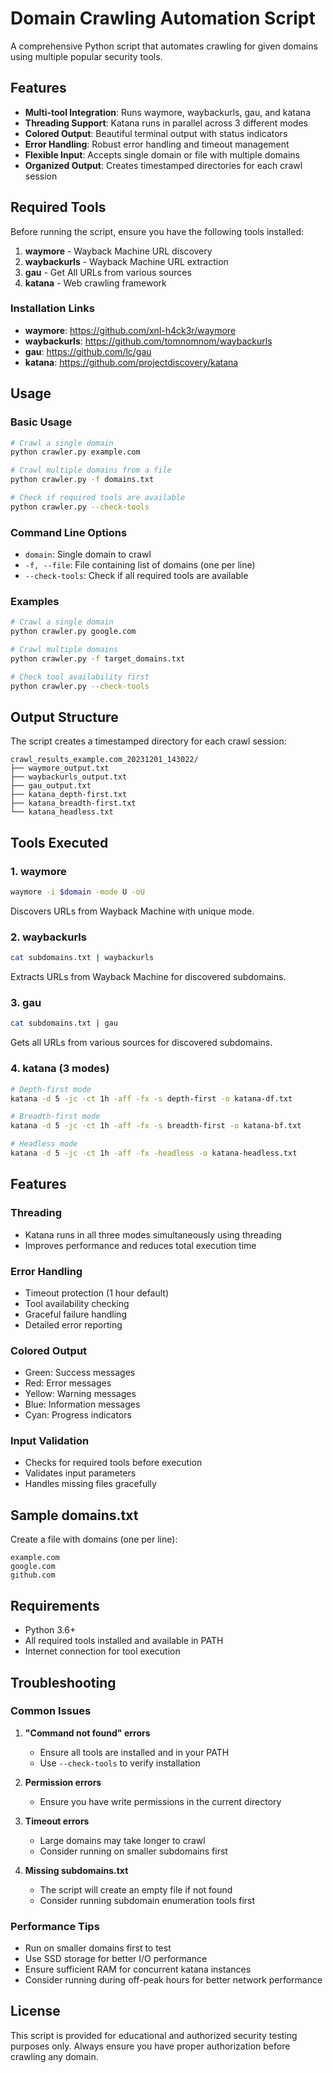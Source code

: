 # Domain Crawling Automation Script

A comprehensive Python script that automates crawling for given domains using multiple popular security tools.

## Features

- **Multi-tool Integration**: Runs waymore, waybackurls, gau, and katana
- **Threading Support**: Katana runs in parallel across 3 different modes
- **Colored Output**: Beautiful terminal output with status indicators
- **Error Handling**: Robust error handling and timeout management
- **Flexible Input**: Accepts single domain or file with multiple domains
- **Organized Output**: Creates timestamped directories for each crawl session

## Required Tools

Before running the script, ensure you have the following tools installed:

1. **waymore** - Wayback Machine URL discovery
2. **waybackurls** - Wayback Machine URL extraction
3. **gau** - Get All URLs from various sources
4. **katana** - Web crawling framework

### Installation Links

- **waymore**: https://github.com/xnl-h4ck3r/waymore
- **waybackurls**: https://github.com/tomnomnom/waybackurls
- **gau**: https://github.com/lc/gau
- **katana**: https://github.com/projectdiscovery/katana

## Usage

### Basic Usage

```bash
# Crawl a single domain
python crawler.py example.com

# Crawl multiple domains from a file
python crawler.py -f domains.txt

# Check if required tools are available
python crawler.py --check-tools
```

### Command Line Options

- `domain`: Single domain to crawl
- `-f, --file`: File containing list of domains (one per line)
- `--check-tools`: Check if all required tools are available

### Examples

```bash
# Crawl a single domain
python crawler.py google.com

# Crawl multiple domains
python crawler.py -f target_domains.txt

# Check tool availability first
python crawler.py --check-tools
```

## Output Structure

The script creates a timestamped directory for each crawl session:

```
crawl_results_example.com_20231201_143022/
├── waymore_output.txt
├── waybackurls_output.txt
├── gau_output.txt
├── katana_depth-first.txt
├── katana_breadth-first.txt
└── katana_headless.txt
```

## Tools Executed

### 1. waymore
```bash
waymore -i $domain -mode U -oU
```
Discovers URLs from Wayback Machine with unique mode.

### 2. waybackurls
```bash
cat subdomains.txt | waybackurls
```
Extracts URLs from Wayback Machine for discovered subdomains.

### 3. gau
```bash
cat subdomains.txt | gau
```
Gets all URLs from various sources for discovered subdomains.

### 4. katana (3 modes)
```bash
# Depth-first mode
katana -d 5 -jc -ct 1h -aff -fx -s depth-first -o katana-df.txt

# Breadth-first mode
katana -d 5 -jc -ct 1h -aff -fx -s breadth-first -o katana-bf.txt

# Headless mode
katana -d 5 -jc -ct 1h -aff -fx -headless -o katana-headless.txt
```

## Features

### Threading
- Katana runs in all three modes simultaneously using threading
- Improves performance and reduces total execution time

### Error Handling
- Timeout protection (1 hour default)
- Tool availability checking
- Graceful failure handling
- Detailed error reporting

### Colored Output
- Green: Success messages
- Red: Error messages
- Yellow: Warning messages
- Blue: Information messages
- Cyan: Progress indicators

### Input Validation
- Checks for required tools before execution
- Validates input parameters
- Handles missing files gracefully

## Sample domains.txt

Create a file with domains (one per line):

```
example.com
google.com
github.com
```

## Requirements

- Python 3.6+
- All required tools installed and available in PATH
- Internet connection for tool execution

## Troubleshooting

### Common Issues

1. **"Command not found" errors**
   - Ensure all tools are installed and in your PATH
   - Use `--check-tools` to verify installation

2. **Permission errors**
   - Ensure you have write permissions in the current directory

3. **Timeout errors**
   - Large domains may take longer to crawl
   - Consider running on smaller subdomains first

4. **Missing subdomains.txt**
   - The script will create an empty file if not found
   - Consider running subdomain enumeration tools first

### Performance Tips

- Run on smaller domains first to test
- Use SSD storage for better I/O performance
- Ensure sufficient RAM for concurrent katana instances
- Consider running during off-peak hours for better network performance

## License

This script is provided for educational and authorized security testing purposes only. Always ensure you have proper authorization before crawling any domain. 